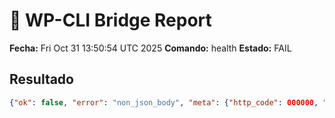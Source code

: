 # 🔗 WP-CLI Bridge Report
**Fecha:** Fri Oct 31 13:50:54 UTC 2025
**Comando:** health
**Estado:** FAIL

## Resultado
```json
{"ok": false, "error": "non_json_body", "meta": {"http_code": 000000, "body_preview": ""}}
```
